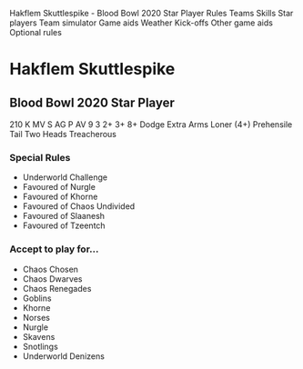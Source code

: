 ﻿
Hakflem Skuttlespike - Blood Bowl 2020 Star Player
Rules
Teams
Skills
Star players
Team simulator
Game aids
Weather
Kick-offs
Other game aids
Optional rules
# Hakflem Skuttlespike
## Blood Bowl 2020 Star Player
210 K
MV
S
AG
P
AV
9
3
2+
3+
8+
Dodge
Extra Arms
Loner (4+)
Prehensile Tail
Two Heads
Treacherous
### Special Rules
* Underworld Challenge
* Favoured of Nurgle
* Favoured of Khorne
* Favoured of Chaos Undivided
* Favoured of Slaanesh
* Favoured of Tzeentch
### Accept to play for...
* Chaos Chosen
* Chaos Dwarves
* Chaos Renegades
* Goblins
* Khorne
* Norses
* Nurgle
* Skavens
* Snotlings
* Underworld Denizens